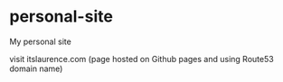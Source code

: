 # personal-site
My personal site

visit itslaurence.com (page hosted on Github pages and using Route53 domain name)
